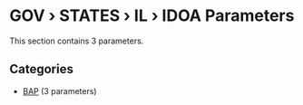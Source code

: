 # GOV › STATES › IL › IDOA Parameters

This section contains 3 parameters.

## Categories

- [BAP](bap/index.md) (3 parameters)
